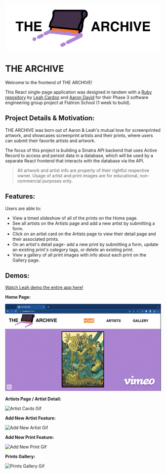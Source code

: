 ![THE ARCHIVE Logo](./src/components/archive-readme-logo.png)

# THE ARCHIVE

Welcome to the frontend of THE ARCHIVE!

This React single-page application was designed in tandem with a [Ruby repository](https://github.com/ajdavid128/phase-3-sinatra-react-project) by [Leah Cardoz](https://github.com/lcardoz) and [Aaron David](https://github.com/ajdavid128) for their Phase 3 software engineering group project at Flatiron School (1 week to build).

## Project Details & Motivation:

THE ARCHIVE was born out of Aaron & Leah's mutual love for screenprinted artwork, and showcases screenprint artists and their prints, where users can submit their favorite artists and artwork. 

The focus of this project is building a Sinatra API backend that uses Active Record to access and persist data in a database, which will be used by a separate React frontend that interacts with the database via the API.

> All artwork and artist info are property of their rightful respective owner. Usage of artist and print images are for educational, non-commercial purposes only.

## Features:

Users are able to:
- View a timed slideshow of all of the prints on the Home page.
- See all artists on the Artists page and add a new artist by submitting a form.
- Click on an artist card on the Artists page to view their detail page and their associated prints.
- On an artist's detail page- add a new print by submitting a form, update an existing print's category tags, or delete an existing print.
- View a gallery of all print images with info about each print on the Gallery page.

## Demos:

[Watch Leah demo the entire app here!](https://vimeo.com/799986630)

**Home Page:**

![Home Page Slideshow Gif](public/Homepage-Gif-The-Archive-high.gif)

**Artists Page / Artist Detail:**

![Artist Cards Gif](public/Artists-Page-Gif-The-Archive-high.gif)

**Add New Artist Feature:**

![Add New Artist Gif]()

**Add New Print Feature:**

![Add New Print Gif]()

**Prints Gallery:**

![Prints Gallery Gif](public/Prints-Gallery-Gif-The-Archive-high.gif)
